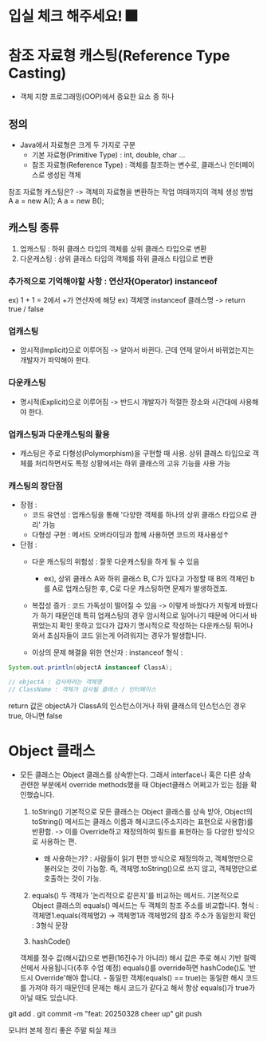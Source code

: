 # 입실 체크 해주세요! 🎆

# 참조 자료형 캐스팅(Reference Type Casting)
- 객체 지향 프로그래밍(OOP)에서 중요한 요소 중 하나

## 정의
- Java에서 자료형은 크게 두 가지로 구분
  - 기본 자료형(Primitive Type) : int, double, char ...
  - 참조 자료형(Reference Type) : 객체를 참조하는 변수로,
    클래스나 인터페이스로 생성된 객체

참조 자료형 캐스팅은? -> 객체의 자료형을 변환하는 작업
여태까지의 객체 생성 방법
A a = new A();
A a = new B();
## 캐스팅 종류
1. 업캐스팅 : 하위 클래스 타입의 객체를 상위 클래스
   타입으로 변환
2. 다운캐스팅 : 상위 클래스 타입의 객체를 하위 클래스
    타입으로 변환

### 추가적으로 기억해야할 사항 : 연산자(Operator) instanceof
ex) 1 + 1 = 2에서 +가 연산자에 해당
ex) 객체명 instanceof 클래스명     -> return true / false

### 업캐스팅
- 암시적(Implicit)으로 이루어짐 -> 알아서 바뀐다.
    근데 언제 알아서 바뀌었는지는 개발자가 파악해야 한다.

### 다운캐스팅
- 명시적(Explicit)으로 이루어짐 -> 반드시 개발자가 적절한 장소와
    시간대에 사용해야 한다.

### 업캐스팅과 다운캐스팅의 활용
- 캐스팅은 주로 다형성(Polymorphism)을 구현할 때 사용.
    상위 클래스 타입으로 객체를 처리하면서도 특정 상황에서는
    하위 클래스의 고유 기능을 사용 가능

### 캐스팅의 장단점
- 장점 :
  - 코드 유연성 : 업캐스팅을 통해 '다양한 객체를 하나의 상위
    클래스 타입으로 관리' 가능
  - 다형성 구현 : 메서드 오버라이딩과 함께 사용하면 코드의 재사용성↑
- 단점 :
  - 다운 캐스팅의 위험성 : 잘못 다운캐스팅을 하게 될 수 있음
    - ex), 상위 클래스 A와 하위 클래스 B, C가 있다고 가정할 때
        B의 객체인 b를 A로 업캐스팅한 후, C로 다운 캐스팅하면 문제가 발생하겠죠.
  - 복잡성 증가 : 코드 가독성이 떨어질 수 있음 -> 이렇게 바꿨다가 저렇게
    바꿨다가 하기 때문인데 특히 업캐스팅의 경우 암시적으로 일어나기 때문에
    어디서 바뀌었는지 확인 못하고 있다가 갑자기 명시적으로 작성하는 다운캐스팅
    튀어나와서 초심자들이 코드 읽는게 어려워지는 경우가 발생합니다.

  - 이상의 문제 해결을 위한 연산자 : instanceof
    형식 :
```java
System.out.println(objectA instanceof ClassA);

// objectA : 검사하려는 객체명
// ClassName : 객체가 검사될 클래스 / 인터페이스
```
return 값은 objectA가 ClassA의 인스턴스이거나 하위 클래스의 인스턴스인 경우
true, 아니면 false

# Object 클래스

- 모든 클래스는 Object 클래스를 상속받는다.
    그래서 interface나 혹은 다른 상속 관련한 부분에서 override methods했을 때
    Object클래스 어쩌고가 있는 점을 확인했습니다.

    1. toString()
        기본적으로 모든 클래스는 Object 클래스를 상속 받아, Object의
        toString() 메서드는 클래스 이름과 해시코드(주소지라는 표현으로 사용함)를 반환함.
        -> 이를 Override하고 재정의하여 필드를 표현하는 등 다양한 방식으로
        사용하는 편.
        - 왜 사용하는가? : 사람들이 읽기 편한 방식으로 재정의하고, 객체명만으로
        불러오는 것이 가능함. 즉, 객체명.toString()으로 쓰지 않고,
        객체명만으로 호출하는 것이 가능.
  2. equals()
      두 객체가 '논리적으로 같은지'를 비교하는 메서드.
      기본적으로 Object 클래스의 equals() 메서드는 두 객체의 참조 주소를 비교합니다.
      형식 :
          객체명1.equals(객체명2)
          -> 객체명1과 객체명2의 참조 주소가 동일한지 확인 : 3형식 문장

  3. hashCode()
  
    객체를 정수 값(해시값)으로 변환(16진수가 아니라)
    해시 값은 주로 해시 기반 컬렉션에서 사용됩니다(추후 수업 예정)
    equals()를 override하면 hashCode()도 '반드시 Override'해야 합니다.
        - 동일한 객체(equals() == true)는 동일한 해시 코드를 가져야 하기 때문인데
        문제는 해시 코드가 같다고 해서 항상 equals()가 true가 아닐 때도 있습니다.


git add .
git commit -m "feat: 20250328 cheer up"
git push

모니터 본체 정리
좋은 주말
퇴실 체크
    
















